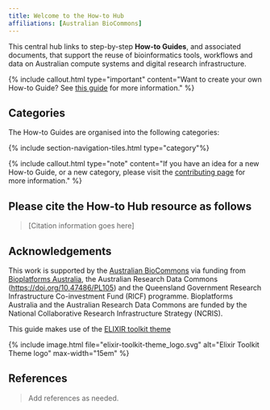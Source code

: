 ```yaml
---
title: Welcome to the How-to Hub
affiliations: [Australian BioCommons]
---
```



This central hub links to step-by-step **How-to Guides**, and associated documents, that support the reuse of bioinformatics tools, workflows and data on Australian compute systems and digital research infrastructure.

{% include callout.html type="important" content="Want to create your own How-to Guide? See [this guide](https://australianbiocommons.github.io/how-to-guide-template/) for more information." %}


## Categories

The How-to Guides are organised into the following categories:

{% include section-navigation-tiles.html type="category"%}

{% include callout.html type="note" content="If you have an idea for a new How-to Guide, or a new category, please visit the [contributing page](contributing) for more information." %}


## Please cite the How-to Hub resource as follows

> [Citation information goes here]


## Acknowledgements

This work is supported by the [Australian BioCommons](https://www.biocommons.org.au/) via funding from [Bioplatforms Australia](https://bioplatforms.com/), the Australian Research Data Commons (https://doi.org/10.47486/PL105) and the Queensland Government Research Infrastructure Co-investment Fund (RICF) programme. Bioplatforms Australia and the Australian Research Data Commons are funded by the National Collaborative Research Infrastructure Strategy (NCRIS).

This guide makes use of the [ELIXIR toolkit theme](https://github.com/ELIXIR-Belgium/elixir-toolkit-theme)

{% include image.html file="elixir-toolkit-theme_logo.svg" alt="Elixir Toolkit Theme logo" max-width="15em" %}

## References

> Add references as needed.
 
